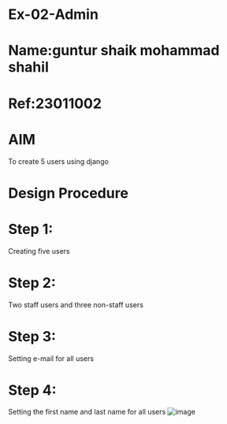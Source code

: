 # Ex-02-Admin
# Name:guntur shaik mohammad shahil
# Ref:23011002


# AIM
To create 5 users using django

# Design Procedure
# Step 1:
Creating five users

# Step 2:
Two staff users and three non-staff users

# Step 3:
Setting e-mail for all users

# Step 4:
Setting the first name and last name for all users
![image](https://github.com/mohammadshahil09/ODD2023-WT-Ex-02-Admin/assets/145742840/3494019a-6bf1-4c8b-b809-004b7337364c)

